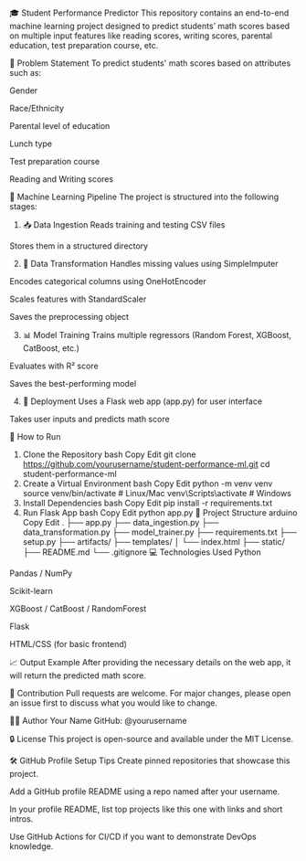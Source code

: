 🎓 Student Performance Predictor
This repository contains an end-to-end machine learning project designed to predict students’ math scores based on multiple input features like reading scores, writing scores, parental education, test preparation course, etc.

📌 Problem Statement
To predict students' math scores based on attributes such as:

Gender

Race/Ethnicity

Parental level of education

Lunch type

Test preparation course

Reading and Writing scores

🧠 Machine Learning Pipeline
The project is structured into the following stages:

1. 📥 Data Ingestion
Reads training and testing CSV files

Stores them in a structured directory

2. 🔄 Data Transformation
Handles missing values using SimpleImputer

Encodes categorical columns using OneHotEncoder

Scales features with StandardScaler

Saves the preprocessing object

3. 📊 Model Training
Trains multiple regressors (Random Forest, XGBoost, CatBoost, etc.)

Evaluates with R² score

Saves the best-performing model

4. 🚀 Deployment
Uses a Flask web app (app.py) for user interface

Takes user inputs and predicts math score

🚀 How to Run
1. Clone the Repository
bash
Copy
Edit
git clone https://github.com/yourusername/student-performance-ml.git
cd student-performance-ml
2. Create a Virtual Environment
bash
Copy
Edit
python -m venv venv
source venv/bin/activate  # Linux/Mac
venv\Scripts\activate     # Windows
3. Install Dependencies
bash
Copy
Edit
pip install -r requirements.txt
4. Run Flask App
bash
Copy
Edit
python app.py
🧾 Project Structure
arduino
Copy
Edit
.
├── app.py
├── data_ingestion.py
├── data_transformation.py
├── model_trainer.py
├── requirements.txt
├── setup.py
├── artifacts/
├── templates/
│   └── index.html
├── static/
├── README.md
└── .gitignore
💻 Technologies Used
Python

Pandas / NumPy

Scikit-learn

XGBoost / CatBoost / RandomForest

Flask

HTML/CSS (for basic frontend)

📈 Output Example
After providing the necessary details on the web app, it will return the predicted math score.

🤝 Contribution
Pull requests are welcome. For major changes, please open an issue first to discuss what you would like to change.

🧑‍💻 Author
Your Name
GitHub: @yourusername

🔒 License
This project is open-source and available under the MIT License.

🛠️ GitHub Profile Setup Tips
Create pinned repositories that showcase this project.

Add a GitHub profile README using a repo named after your username.

In your profile README, list top projects like this one with links and short intros.

Use GitHub Actions for CI/CD if you want to demonstrate DevOps knowledge.
